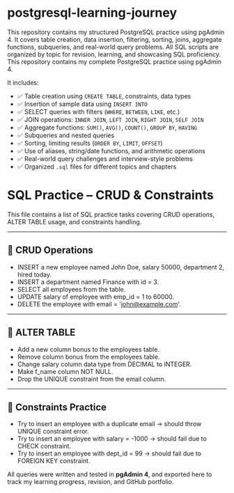 # postgresql-learning-journey
This repository contains my structured PostgreSQL practice using pgAdmin 4. It covers table creation, data insertion, filtering, sorting, joins, aggregate functions, subqueries, and real-world query problems. All SQL scripts are organized by topic for revision, learning, and showcasing SQL proficiency.
This repository contains my complete PostgreSQL practice using pgAdmin 4.

It includes:

- ✅ Table creation using `CREATE TABLE`, constraints, data types
- ✅ Insertion of sample data using `INSERT INTO`
- ✅ SELECT queries with filters (`WHERE`, `BETWEEN`, `LIKE`, etc.)
- ✅ JOIN operations: `INNER JOIN`, `LEFT JOIN`, `RIGHT JOIN`, `SELF JOIN`
- ✅ Aggregate functions: `SUM()`, `AVG()`, `COUNT()`, `GROUP BY`, `HAVING`
- ✅ Subqueries and nested queries
- ✅ Sorting, limiting results (`ORDER BY`, `LIMIT`, `OFFSET`)
- ✅ Use of aliases, string/date functions, and arithmetic operations
- ✅ Real-world query challenges and interview-style problems
- ✅ Organized `.sql` files for different topics and chapters
# SQL Practice – CRUD & Constraints

This file contains a list of SQL practice tasks covering CRUD operations, ALTER TABLE usage, and constraints handling.

---

## 🔁 CRUD Operations

- INSERT a new employee named John Doe, salary 50000, department 2, hired today.
- INSERT a department named Finance with id = 3.
- SELECT all employees from the table.
- UPDATE salary of employee with emp_id = 1 to 60000.
- DELETE the employee with email = 'john@example.com'.

---

## 🔧 ALTER TABLE

- Add a new column bonus to the employees table.
- Remove column bonus from the employees table.
- Change salary column data type from DECIMAL to INTEGER.
- Make f_name column NOT NULL.
- Drop the UNIQUE constraint from the email column.

---

## 📌 Constraints Practice

- Try to insert an employee with a duplicate email → should throw UNIQUE constraint error.
- Try to insert an employee with salary = -1000 → should fail due to CHECK constraint.
- Try to insert an employee with dept_id = 99 → should fail due to FOREIGN KEY constraint.

All queries were written and tested in **pgAdmin 4**, and exported here to track my learning progress, revision, and GitHub portfolio.
